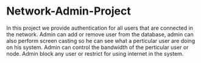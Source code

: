 # Network-Admin-Project
In this project we provide authentication for all users that are connected in the network.
Admin can add or remove user from the database, admin can also perform screen casting so he can see what a perticular user are doing on his system.
Admin can control the bandwidth of the perticular user or node.
Admin block any user or restrict for using internet in the system.

